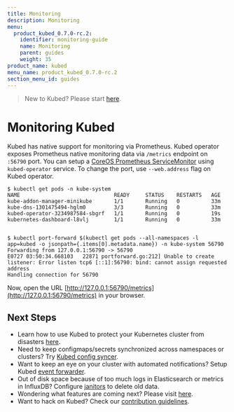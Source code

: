 ```yaml
---
title: Monitoring
description: Monitoring
menu:
  product_kubed_0.7.0-rc.2:
    identifier: monitoring-guide
    name: Monitoring
    parent: guides
    weight: 35
product_name: kubed
menu_name: product_kubed_0.7.0-rc.2
section_menu_id: guides
---
```


> New to Kubed? Please start [here](/products/kubed/0.7.0-rc.2/concepts/README).

# Monitoring Kubed

Kubed has native support for monitoring via Prometheus. Kubed operator exposes Prometheus native monitoring data via `/metrics` endpoint on `:56790` port. You can setup a [CoreOS Prometheus ServiceMonitor](https://github.com/coreos/prometheus-operator) using `kubed-operator` service. To change the port, use `--web.address` flag on Kubed operator.

```console
$ kubectl get pods -n kube-system
NAME                              READY     STATUS    RESTARTS   AGE
kube-addon-manager-minikube       1/1       Running   0          33m
kube-dns-1301475494-hglm0         3/3       Running   0          33m
kubed-operator-3234987584-sbgrf   1/1       Running   0          19s
kubernetes-dashboard-l8vlj        1/1       Running   0          33m


$ kubectl port-forward $(kubectl get pods --all-namespaces -l app=kubed -o jsonpath={.items[0].metadata.name}) -n kube-system 56790
Forwarding from 127.0.0.1:56790 -> 56790
E0727 03:50:34.668103   22871 portforward.go:212] Unable to create listener: Error listen tcp6 [::1]:56790: bind: cannot assign requested address
Handling connection for 56790
```

Now, open the URL [http://127.0.0.1:56790/metrics](http://127.0.0.1:56790/metrics) in your browser.

## Next Steps
 - Learn how to use Kubed to protect your Kubernetes cluster from disasters [here](/products/kubed/0.7.0-rc.2/guides/disaster-recovery/).
 - Need to keep configmaps/secrets synchronized across namespaces or clusters? Try [Kubed config syncer](/products/kubed/0.7.0-rc.2/guides/config-syncer/).
 - Want to keep an eye on your cluster with automated notifications? Setup Kubed [event forwarder](/products/kubed/0.7.0-rc.2/guides/cluster-events/).
 - Out of disk space because of too much logs in Elasticsearch or metrics in InfluxDB? Configure [janitors](/products/kubed/0.7.0-rc.2/guides/janitors) to delete old data.
 - Wondering what features are coming next? Please visit [here](/products/kubed/0.7.0-rc.2/roadmap).
 - Want to hack on Kubed? Check our [contribution guidelines](/products/kubed/0.7.0-rc.2/CONTRIBUTING).
